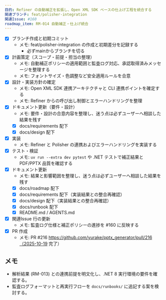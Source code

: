 ```yaml
---
目的: Refiner の自動補正を拡張し、Open XML SDK ベースの仕上げ工程を統合する
関連ブランチ: feat/polisher-integration
関連Issue: #160
roadmap_item: RM-014 自動補正・仕上げ統合
---
```


- [x] ブランチ作成と初期コミット
  - メモ: feat/polisher-integration の作成と初期差分を記録する
    - 必ずmainからブランチを切る
- [x] 計画策定（スコープ・前提・担当の整理）
  - メモ: 自動補正ポリシーの適用範囲と監査ログ対応、承認取得済みメッセージを整理する
  - メモ: フォントサイズ・色調整など安全適用ルールを合意
- [x] 設計・実装方針の確定
  - メモ: Open XML SDK 連携アーキテクチャと CLI 連携ポイントを確定する
  - メモ: Refiner からの呼び出し制御とエラーハンドリングを整理
- [x] ドキュメント更新（要件・設計）
  - メモ: 要件・設計の合意内容を整理し、迷う点は必ずユーザーへ相談した結果を残す
  - [x] docs/requirements 配下
  - [x] docs/design 配下
- [x] 実装
  - メモ: Refiner と Polisher の連携およびエラーハンドリングを実装する
- [x] テスト・検証
  - メモ: `uv run --extra dev pytest` や .NET テストで補正結果と PDF/PPTX 品質を確認する
- [x] ドキュメント更新
  - メモ: 結果と影響範囲を整理し、迷う点は必ずユーザーへ相談した結果を残す
  - [x] docs/roadmap 配下
  - [x] docs/requirements 配下（実装結果との整合再確認）
  - [x] docs/design 配下（実装結果との整合再確認）
  - [x] docs/runbook 配下
  - [x] README.md / AGENTS.md
- [x] 関連Issue 行の更新
  - メモ: 監査ログ仕様と補正ポリシーの進捗を #160 に反映する
- [x] PR 作成
  - メモ: PR #216 https://github.com/yurake/pptx_generator/pull/216（2025-10-19 完了）

## メモ
- 解析結果 (RM-013) との連携前提を明文化し、.NET 8 実行環境の要件を確認する。
- 監査ログフォーマットと再実行フローを `docs/runbooks/` に追記する案を検討する。
